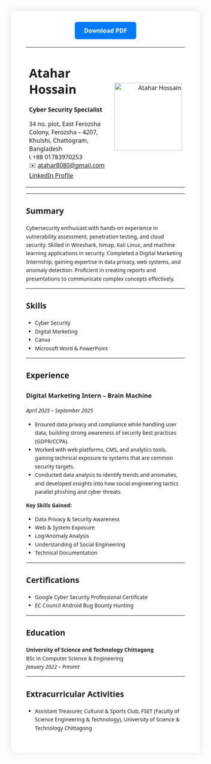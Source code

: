 <div style="
    max-width: 800px;
    margin: 40px auto;
    padding: 40px;
    background: white;
    box-shadow: 0 0 20px rgba(0,0,0,0.1);
    border-radius: 10px;
    font-family: 'Segoe UI', Tahoma, Geneva, Verdana, sans-serif;
    line-height: 1.6;
">

<!-- PDF Download Button -->
<div style="text-align:center; margin-bottom: 30px;">
  <a href="https://github.com/YOUR-USERNAME/YOUR-REPO/raw/BRANCH/resume.pdf" 
     download
     style="
       background-color: #007bff;
       color: white;
       padding: 12px 24px;
       border-radius: 6px;
       text-decoration: none;
       font-weight: bold;
       font-size: 16px;
     ">
    Download PDF
  </a>
</div>

<!-- Header Table -->
<table width="100%">
  <tr>
    <td align="left" width="70%">
      
# Atahar Hossain  
**Cyber Security Specialist**  

34 no. plot, East Ferozsha Colony, Ferozsha – 4207, Khulshi, Chattogram, Bangladesh  
📞 +88 01783970253  
✉️ atahar8080@gmail.com  
[LinkedIn Profile](https://www.linkedin.com/in/ataharhossain/)

 </td>
    <td align="right" width="30%">
      <img src="https://github.com/Atahar08/Atahar-s-Resume/blob/main/Gemini_Generated_Image_qy79b8qy79b8qy79.png?raw=true" 
           alt="Atahar Hossain" width="180"/>
    </td>
  </tr>
</table>

---

## Summary  
Cybersecurity enthusiast with hands-on experience in vulnerability assessment, penetration testing, and cloud security. Skilled in Wireshark, Nmap, Kali Linux, and machine learning applications in security. Completed a Digital Marketing Internship, gaining expertise in data privacy, web systems, and anomaly detection. Proficient in creating reports and presentations to communicate complex concepts effectively.

---

## Skills  
- Cyber Security  
- Digital Marketing  
- Canva  
- Microsoft Word & PowerPoint  

---

## Experience  

### Digital Marketing Intern – Brain Machine  
*April 2025 – September 2025*  
- Ensured data privacy and compliance while handling user data, building strong awareness of security best practices (GDPR/CCPA).  
- Worked with web platforms, CMS, and analytics tools, gaining technical exposure to systems that are common security targets.  
- Conducted data analysis to identify trends and anomalies, and developed insights into how social engineering tactics parallel phishing and cyber threats.  

**Key Skills Gained:**  
- Data Privacy & Security Awareness  
- Web & System Exposure  
- Log/Anomaly Analysis  
- Understanding of Social Engineering  
- Technical Documentation  

---

## Certifications  
- Google Cyber Security Professional Certificate  
- EC Council Android Bug Bounty Hunting  

---

## Education  
**University of Science and Technology Chittagong**  
BSc in Computer Science & Engineering  
*January 2022 – Present*  

---

## Extracurricular Activities  
- Assistant Treasurer, Cultural & Sports Club, FSET (Faculty of Science Engineering & Technology), University of Science & Technology Chittagong  

</div>
